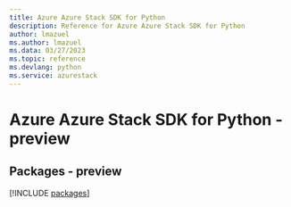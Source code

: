 ```yaml
---
title: Azure Azure Stack SDK for Python
description: Reference for Azure Azure Stack SDK for Python
author: lmazuel
ms.author: lmazuel
ms.data: 03/27/2023
ms.topic: reference
ms.devlang: python
ms.service: azurestack
---
```

# Azure Azure Stack SDK for Python - preview
## Packages - preview
[!INCLUDE [packages](azure-stack-index.md)]